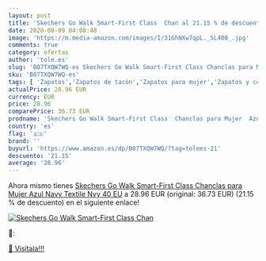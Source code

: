```yaml
---
layout: post
title: 'Skechers Go Walk Smart-First Class  Chan al 21.15 % de descuento'
date: 2020-08-09 04:08:48
image: 'https://m.media-amazon.com/images/I/31GhNXw7qpL._SL400_.jpg'
comments: true
category: ofertas
author: 'tole.es'
slug: 'B07TXQW7WQ-es Skechers Go Walk Smart-First Class Chanclas para Mujer...'
sku: 'B07TXQW7WQ-es'
tags: [ 'Zapatos','Zapatos de tacón','Zapatos para mujer','Zapatos y complementos','chanclas', ]
actualPrice: 28.96 EUR
currency: EUR
price: 28.96
comparePrice: 36.73 EUR
prodname: 'Skechers Go Walk Smart-First Class  Chanclas para Mujer  Azul  Navy Textile Nvy   40 EU'
country: 'es'
flag: '🇪🇸'
brand: ''
buyurl: 'https://www.amazon.es/dp/B07TXQW7WQ/?tag=tolees-21'
descuento: '21.15'
average: '28.96'
---
```


Ahora mismo tienes [Skechers Go Walk Smart-First Class  Chanclas para Mujer  Azul  Navy Textile Nvy   40 EU](https://www.amazon.es/dp/B07TXQW7WQ/?tag=tolees-21) a 28.96 EUR (original: 36.73 EUR) (21.15 %  de descuento) en el siguiente enlace!

[![Skechers Go Walk Smart-First Class  Chan](https://m.media-amazon.com/images/I/31GhNXw7qpL._SL400_.jpg)](https://www.amazon.es/dp/B07TXQW7WQ/?tag=tolees-21)

🔎:


[🛒 Visítala!!!](https://www.amazon.es/dp/B07TXQW7WQ/?tag=tolees-21)
